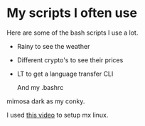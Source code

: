 # My scripts I often use

Here are some of the bash scripts I use a lot. 

- Rainy to see the weather
- Different crypto's to see their prices
- LT to get a language transfer CLI

  And my .bashrc

mimosa dark as my conky.

I used [this video](https://www.youtube.com/watch?v=80YHVuv-eVs) to setup mx linux.

